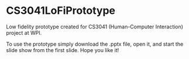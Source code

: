 # CS3041LoFiPrototype

Low fidelity prototype created for CS3041 (Human-Computer Interaction) project at WPI. 

To use the prototype simply download the .pptx file, open it, and start the slide show from the first slide. Hope you like it!
